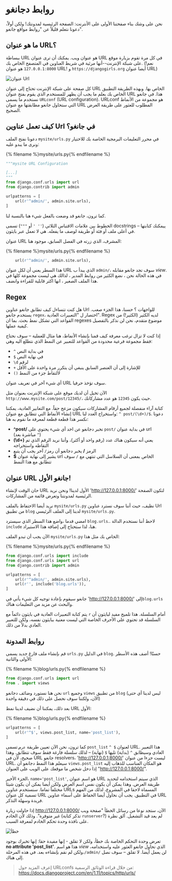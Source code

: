 # روابط دجانغو

نحن على وشك بناء صفحتنا الأولى على الأنترنت: الصفحة الرئيسية لمدونتك! ولكن أولاً، دعونا نتعلم قليلاً عن "روابط مواقع جانغو".

## ما هو عنوان URL؟

ببساطة URL هو عنوان ويب. يمكنك أن ترى عنوان URL في كل مرة تقوم بزيارة موقع على شبكة الإنترنت--أنها مرئية في شريط العناوين في المتصفح الخاص بك. (نعم! `127.0.0.1:8000` هو عنوان URL! و `https://djangogirls.org` أيضا عنوان URL)

![عنوان Url](images/url.png)

كل صفحة على شبكة الإنترنت تحتاج إلى عنوان URL الخاص بها. وبهذه الطريقة التطبيق الخاص بك يعلم ما يجب أن يظهر للمستخدم الذي يقوم بفتح عنوان URL هذا. في جانغو نستخدم ما يسمى `URLconf` (URL configuration). URLconf هو مجموعة من الأنماط التي ستحاول جانغو مطابقتها مع عنوان URL المطلوب للعثور على طريقة العرض الصحيح.

## كيف تعمل عناوين Url في جانغو؟

دعونا نفتح الملف `mysite/urls.py` في محرر التعليمات البرمجية الخاصة بك للاختيار ونرى ما يبدو عليه:

{% filename %}mysite/urls.py{% endfilename %}

```python
"""mysite URL Configuration

[...]
"""
from django.conf.urls import url
from django.contrib import admin

urlpatterns = [
    url(r'^admin/', admin.site.urls),
]
```

كما ترون، جانغو قد وضعت بالفعل شيء هنا بالنسبة لنا.

الخطوط بين علامات الاقتباس الثلاثي (`'' '` أو `"""`) تسمى docstrings – ييمكنك كتابتها في أعلى ملف أو فئة أو طريقة لوصف ما يفعله. هي لا تعمل عبر بايثون.

عنوان URL المشرف، الذي زرته في الفصل السابق، موجود هنا:

{% filename %}mysite/urls.py{% endfilename %}

```python
    url(r'^admin/', admin.site.urls),
```

هذا السطر يعني أن لكل عنوان URL الذي يبدأ ب `admin/`، سوف تجد جانغو مقابله *view*. في هذه الحالة نحن ، نضع الكثير من روابط المدير ، لذالك هي ليست مجموعة كلها في هذا الملف الصغير ، انها اكثر قابلية للقراءة وانضف.

## Regex

هل كنت تتساءل كيف تطابق جانغو عناوين Url للواجهات ؟ حسنا، هذا الجزء صعب. يستخدم جانغو `regex`، اختصار ل "التعبيرات العادية". Regex لديه الكثير (الكثير!) من القواعد التي تشكل نمط بحث. بما ان regexes موضوع متقدم، نحن لن نذكر بالتفصيل كيفية عملها.

إذا كنت لا تزال ترغب معرفة كيف قمنا بإنشاء الأنماط، هنا مثال للعملية – سوف نحتاج فقط مجموعة فرعية محدودة من القواعد للتعبير عن النمط الذي نتطلع اليه وهي:

* `^` في بداية النص
* `$` في نهاية النص
* `\d` لرقم
* `+` للإشارة إلى أن العنصر السابق ينبغي أن يتكرر مرة واحدة على الأقل
* `()` لالتقاط جزء من النمط

أي شيء آخر في تعريف عنوان URL سوف تؤخذ حرفيا.

الآن تخيل أن لديك موقع على شبكة الإنترنت بعنوان مثل `http://www.mysite.com/post/12345/`، حيث يكون `12345` هو عدد مشاركاتك.

كتابة آراء منفصلة لجميع أرقام المشاركات سيكون مزعج حقاً. مع التعابير العادية، يمكننا إنشاء الأنماط التي تتطابق مع عنوان URL واستخراج العدد لنا: `^ post/(\d+)/$`. دعونا نكسر هذا قطعة قطعة لمعرفة ما نقوم به هنا:

* **^post/** تخبر دجانغو عن اخد أي شيء يحتوي على `post/` في بداية عنوان url (مباشرة بعد `^`)
* **(\d+)** يعني أنه سيكون هناك عدد (رقم واحد أو أكثر)، وأننا نريد الرقم الذي تم التقاطه واستخراجه
* الرمز **/** يخبر دجانغو أن رمز`/` آخر يجب أن يتبع
* **$** يشير إلى نهاية عنوان url الخاص بمعنى أن السلاسل التي تنتهي مع `/` سوف تتطابق مع هذا النمط

## عنوان URL جانغو الأول!

حان الوقت لإنشاء URL الأول لدينا! ونحن نريد 'http://127.0.0.1:8000/' لتكون الصفحة الرئيسية لمدونتنا وتعرض قائمة من المشاركات.

نريد أيضا الاحتفاظ بالملف `mysite/urls.py` نظيف، حيث أننا سوف نسترد عناوين Url من تطبيق `blog` لدينا إلى الملف الرئيسي `mysite/urls.py`.

امضي قدما ،واضع هذا السطر الذي سيسترد `blog.urls`.. لاحظ أننا نستخدم الدالة `include` هنا، لذا ستحتاج إلى إضافة هذا الاستيراد.

الآن يجب أن تبدو الملف `mysite/urls.py` الخاص بك مثل هذا:

{% filename %}mysite/urls.py{% endfilename %}

```python
from django.conf.urls import include
from django.conf.urls import url
from django.contrib import admin

urlpatterns = [
    url(r'^admin/', admin.site.urls),
    url(r'', include('blog.urls')),
]
```

جانغو سيقوم بإعادة توجيه كل شيء يأتي في 'http://127.0.0.1:8000/' إلى`blog.urls` والبحث عن مزيد من التعليمات هناك.

يتم كتابة التعبيرات العادية في بايثون دائماً مع `r` أمام السلسلة. هذا تلميح مفيد لبايثون أن السلسلة قد تحتوي على الأحرف الخاصة التي ليست معنية ببايثون نفسه، ولكن للتعبير العادي بدلاً من ذلك.

## روابط المدونة

قم بإنشاء ملف فارغ جديد يسمى `urls.py` في الدليل `blog`. حسنًا! أضف هذه الأسطر الأولى والثانية:

{% filename %}blog/urls.py{% endfilename %}

```python
from django.conf.urls import url
from . import views
```

نحن هنا نستورد وضائف دجانغو `url` وجميع `views` من تطبيق `blog` (ليس لدينا أي حتى الآن، ولكننا سوف نحصل على ذلك في دقيقة واحدة)

بعد ذلك، يمكننا أن نضيف لدينا نمط URL الأول:

{% filename %}blog/urls.py{% endfilename %}

```python
urlpatterns = [
    url(r'^$', views.post_list, name='post_list'),
]
```

كما ترون، نحن الآن تعيين طريقة `عرض` تسمى `post_list` `^ $` لعنوان URL. هذا التعبير العادي وسيطابق `^` (بداية) تليها `$` (نهاية) – لذلك سلسلة فارغة فقط سوف تتطابق. وهذا صحيح، لأن في URL جانغو resolvers، 'http://127.0.0.1:8000/' ليست جزءا من عنوان URL. سيعلم هذا النمط دجانغو أن `views.post_list` هو المكان المناسب للذهاب إليه إذا دخل شخص ما موقعك على الويب على العنوان "http://127.0.0.1:8000/".

الجزء الأخير، `name='post_list'`, هو اسم عنوان URL الذي سيتم استخدامه لتحديد طريقة العرض. وهذا يمكن أن يكون نفس اسم العرض ولكن أيضا يمكن أن يكون شيئا مختلفاً تماما. سنستخدم عناوين URLs المسماة لاحقا في المشروع، لذلك من المهم تسمية كل عنوان URL في التطبيق. يجب أن نحاول أيضا الحفاظ على أسماء عناوين URL فريدة وسهلة التذكر.

إذا حاولت زيارة http://127.0.0.1:8000/ الآن، ستجد نوعا من رسائل الخطأ "صفحة ويب غير متوفرة". وذلك لأن الخادم (تذكر كتابة `runserver`?) لم يعد قيد التشغيل. ألق نظرة على نافذة وحدة تحكم الخادم لمعرفة السبب.

![خطأ](images/error1.png)

تعرض وحدة التحكم الخاصة بك خطأ، ولكن لا تقلق - إنها مفيدة حقا: إنها تخبرك بوجود **no attribute 'post_list'**. هذا هو اسم *view* الذي تحاول جانغو العثور عليه واستخدامه، ولكن لم نقم بإنشاءه بعد. في هذه المرحلة،`/admin/` لن يعمل أيضا. لا تقلق – سوف نصل إلى هناك.

> إعرف المزيد حول URLconfs من خلال قراءة الوثائق الرسمية: https://docs.djangoproject.com/en/1.11/topics/http/urls/
